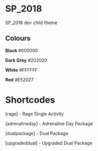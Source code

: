 # SP_2018
SP_2018 dev child theme


## Colours

**Black** 	    #000000

**Dark Grey** 	#202020

**White**		    #FFFFFF

**Red** 		    #E52027


# Shortcodes

[rage] - Rage Single Activity

[adrenalineday] - Adrenaline Day Package

[dualpackage] - Dual Package

[upgradeddual] - Upgraded Dual Package
